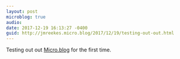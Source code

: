 ```yaml
---
layout: post
microblog: true
audio: 
date: 2017-12-19 16:13:27 -0400
guid: http://jmreekes.micro.blog/2017/12/19/testing-out-out.html
---
```

Testing out out [Micro.blog](micro.blog) for the first time. 
